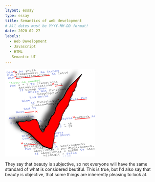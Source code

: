 ```yaml
---
layout: essay
type: essay
title: Semantics of web development
# All dates must be YYYY-MM-DD format!
date: 2020-02-27
labels:
  - Web Development
  - Javascript
  - HTML
  -Semantic UI
---
```


<img class="ui medium left floated image" src="../images/codeStyle.png">

They say that beauty is subjective, so not everyone will have the same standard of what is considered beutiful. This is true, but I'd also
say that beauty is objective, that some things are inherently pleasing to look at.
